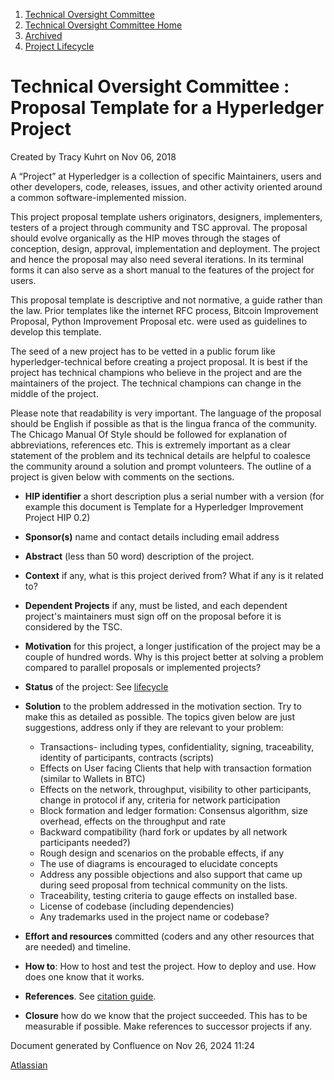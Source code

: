 1. [Technical Oversight Committee](index.html)
2. [Technical Oversight Committee Home](Technical-Oversight-Committee-Home_21430274.html)
3. [Archived](Archived_21447696.html)
4. [Project Lifecycle](Project-Lifecycle_21430820.html)

# Technical Oversight Committee : Proposal Template for a Hyperledger Project

Created by Tracy Kuhrt on Nov 06, 2018

A “Project” at Hyperledger is a collection of specific Maintainers, users and other developers, code, releases, issues, and other activity oriented around a common software-implemented mission.

This project proposal template ushers originators, designers, implementers, testers of a project through community and TSC approval. The proposal should evolve organically as the HIP moves through the stages of conception, design, approval, implementation and deployment. The project and hence the proposal may also need several iterations. In its terminal forms it can also serve as a short manual to the features of the project for users.

This proposal template is descriptive and not normative, a guide rather than the law. Prior templates like the internet RFC process, Bitcoin Improvement Proposal, Python Improvement Proposal etc. were used as guidelines to develop this template.

The seed of a new project has to be vetted in a public forum like hyperledger-technical before creating a project proposal. It is best if the project has technical champions who believe in the project and are the maintainers of the project. The technical champions can change in the middle of the project.

Please note that readability is very important. The language of the proposal should be English if possible as that is the lingua franca of the community. The Chicago Manual Of Style should be followed for explanation of abbreviations, references etc. This is extremely important as a clear statement of the problem and its technical details are helpful to coalesce the community around a solution and prompt volunteers. The outline of a project is given below with comments on the sections.

- **HIP identifier** a short description plus a serial number with a version (for example this document is Template for a Hyperledger Improvement Project HIP 0.2)

<!--THE END-->

- **Sponsor(s)** name and contact details including email address

<!--THE END-->

- **Abstract** (less than 50 word) description of the project.

<!--THE END-->

- **Context** if any, what is this project derived from? What if any is it related to?

<!--THE END-->

- **Dependent Projects** if any, must be listed, and each dependent project's maintainers must sign off on the proposal before it is considered by the TSC.

<!--THE END-->

- **Motivation** for this project, a longer justification of the project may be a couple of hundred words. Why is this project better at solving a problem compared to parallel proposals or implemented projects?

<!--THE END-->

- **Status** of the project: See [lifecycle](Project-Lifecycle_21430820.html)

<!--THE END-->

- **Solution** to the problem addressed in the motivation section. Try to make this as detailed as possible. The topics given below are just suggestions, address only if they are relevant to your problem:
  
  - Transactions- including types, confidentiality, signing, traceability, identity of participants, contracts (scripts)
  - Effects on User facing Clients that help with transaction formation (similar to Wallets in BTC)
  - Effects on the network, throughput, visibility to other participants, change in protocol if any, criteria for network participation
  - Block formation and ledger formation: Consensus algorithm, size overhead, effects on the throughput and rate
  - Backward compatibility (hard fork or updates by all network participants needed?)
  - Rough design and scenarios on the probable effects, if any
  - The use of diagrams is encouraged to elucidate concepts
  - Address any possible objections and also support that came up during seed proposal from technical community on the lists.
  - Traceability, testing criteria to gauge effects on installed base.
  - License of codebase (including dependencies)
  - Any trademarks used in the project name or codebase?

<!--THE END-->

- **Effort and resources** committed (coders and any other resources that are needed) and timeline.

<!--THE END-->

- **How to**: How to host and test the project. How to deploy and use. How does one know that it works.

<!--THE END-->

- **References**. See [citation guide](http://www.chicagomanualofstyle.org/tools_citationguide.html "http://www.chicagomanualofstyle.org/tools_citationguide.html").

<!--THE END-->

- **Closure** how do we know that the project succeeded. This has to be measurable if possible. Make references to successor projects if any.

Document generated by Confluence on Nov 26, 2024 11:24

[Atlassian](http://www.atlassian.com/)
